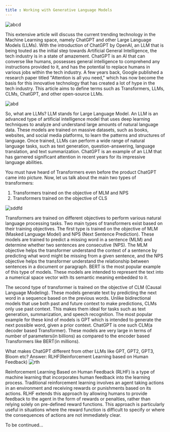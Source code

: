 ```yaml
---
title : Working with Generative Language Models
---
```


![abcd](https://cdn.publish0x.com/prod/fs/images/4379f8daf64c21070d8f94a4f53ea6dcbf5124910190dbca33cd5ef231ec2556.png)

This extensive article will discuss the current trending technology in the Machine Learning space, namely ChatGPT and other Large Language Models (LLMs). With the introduction of ChatGPT by OpenAI, an LLM that is being touted as the initial step towards Artificial General Intelligence, the tech industry is in a state of amazement. ChatGPT is an AI that can converse like humans, possesses general intelligence to comprehend any instructions provided to it, and has the potential to replace humans in various jobs within the tech industry. A few years back, Google published a research paper titled "Attention is all you need," which has now become the basis for this innovative technology that has created a lot of hype in the tech industry. This article aims to define terms such as Transformers, LLMs, CLMs, ChatGPT, and other open-source LLMs.

![abd](https://miro.medium.com/v2/resize:fit:1030/1*tb9TT-mwFn1WPzkkbjoMCQ.png)

So, what are LLMs?
LLM stands for Large Language Model. An LLM is an advanced type of artificial intelligence model that uses deep learning techniques to analyze and understand large amounts of natural language data. These models are trained on massive datasets, such as books, websites, and social media platforms, to learn the patterns and structures of language. Once trained, LLMs can perform a wide range of natural language tasks, such as text generation, question-answering, language translation, and text summarization. ChatGPT is an example of an LLM that has garnered significant attention in recent years for its impressive language abilities.

You must have heard of Transformers even before the product ChatGPT came into picture. Now, let us talk about the main two types of transformers:

1. Transformers trained on the objective of MLM and NPS
2. Transformers trained on the objective of CLS

![sddfd](https://heidloff.net/assets/img/2023/02/transformers.png)

Transformers are trained on different objectives to perform various natural language processing tasks. Two main types of transformers exist based on their training objectives. The first type is trained on the objective of MLM (Masked Language Model) and NPS (Next Sentence Prediction). These models are trained to predict a missing word in a sentence (MLM) and determine whether two sentences are consecutive (NPS). The MLM objective helps the transformer understand the context of a sentence by predicting what word might be missing from a given sentence, and the NPS objective helps the transformer understand the relationship between sentences in a document or paragraph. BERT is the most popular example of this type of models. These models are intended to represent the text into a numerical space vector with its semantic meaning embedded to it. 

The second type of transformer is trained on the objective of CLM (Causal Language Modeling). These models generate text by predicting the next word in a sequence based on the previous words. Unlike bidirectional models that use both past and future context to make predictions, CLMs only use past context. This makes them ideal for tasks such as text generation, summarization, and speech recognition. The most popular example for these kind of models is GPT which is intended to generate the next possible word, given a prior context. ChatGPT is one such CLM(a decoder based Transformer). These models are very large in terms of number of parameters(in billions) as compared to the encoder based Transformers like BERT(in millions). 

What makes ChatGPT different from other LLMs like GPT, GPT2, GPT3, Bloom etc? 
Answer: RLHF(Reinforcement Learning based on Human Feedback) 
![rth](https://i0.wp.com/bdtechtalks.com/wp-content/uploads/2023/01/RLHF-LLM-reward-model.jpg?ssl=1)

Reinforcement Learning Based on Human Feedback (RLHF) is a type of machine learning that incorporates human feedback into the learning process. Traditional reinforcement learning involves an agent taking actions in an environment and receiving rewards or punishments based on its actions. RLHF extends this approach by allowing humans to provide feedback to the agent in the form of rewards or penalties, rather than relying solely on pre-defined reward functions. This approach is particularly useful in situations where the reward function is difficult to specify or where the consequences of actions are not immediately clear.

To be continued...




